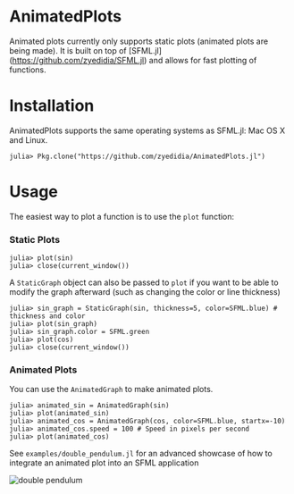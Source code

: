 # AnimatedPlots

Animated plots currently only supports static plots (animated plots are being made). It is built on top of [SFML.jl] (https://github.com/zyedidia/SFML.jl) and allows for fast plotting of functions.

# Installation

AnimatedPlots supports the same operating systems as SFML.jl: Mac OS X and Linux.

```
julia> Pkg.clone("https://github.com/zyedidia/AnimatedPlots.jl")
```

# Usage

The easiest way to plot a function is to use the `plot` function:

### Static Plots

```
julia> plot(sin)
julia> close(current_window())
```

A `StaticGraph` object can also be passed to `plot` if you want to be able to modify the graph afterward (such as changing the color or line thickness)

```
julia> sin_graph = StaticGraph(sin, thickness=5, color=SFML.blue) # thickness and color
julia> plot(sin_graph)
julia> sin_graph.color = SFML.green
julia> plot(cos)
julia> close(current_window())
```

### Animated Plots

You can use the `AnimatedGraph` to make animated plots.

```
julia> animated_sin = AnimatedGraph(sin)
julia> plot(animated_sin)
julia> animated_cos = AnimatedGraph(cos, color=SFML.blue, startx=-10)
julia> animated_cos.speed = 100 # Speed in pixels per second
julia> plot(animated_cos)
```

See `examples/double_pendulum.jl` for an advanced showcase of how to integrate an animated plot into an SFML application

![double pendulum](zyedidia.github.io/assets/double_pendulum.gif)
